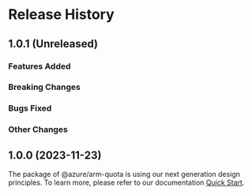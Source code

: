# Release History

## 1.0.1 (Unreleased)

### Features Added

### Breaking Changes

### Bugs Fixed

### Other Changes

## 1.0.0 (2023-11-23)

The package of @azure/arm-quota is using our next generation design principles. To learn more, please refer to our documentation [Quick Start](https://aka.ms/azsdk/js/mgmt/quickstart).
